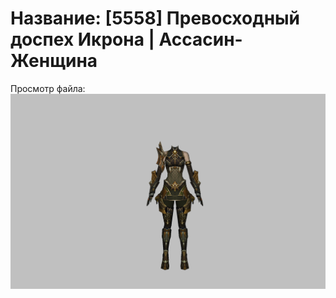 # Название: [5558] Превосходный доспех Икрона | Ассасин-Женщина

Просмотр файла:
![p070024.png](p070024.png)